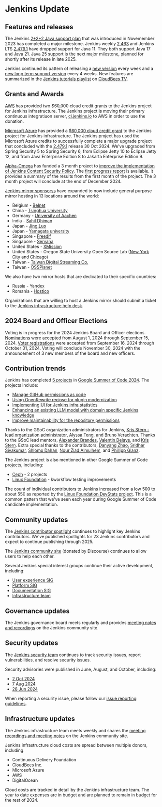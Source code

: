 # Jenkins Update

## Features and releases

The Jenkins [2+2+2 Java support plan](https://www.jenkins.io/blog/2023/11/06/introducing-2-2-2-java-support-plan/) that was introduced in Novemember 2023 has completed a major milestone.
Jenkins weekly [2.463](https://www.jenkins.io/changelog/2.463/) and Jenkins LTS [2.479.1](https://www.jenkins.io/changelog-stable/2.479.1/) have dropped support for Java 11.
They both support Java 17 and Java 21.
Java 25 support is the next major milestone, planned for shortly after its release in late 2025.

Jenkins continued its pattern of releasing a [new version](https://www.jenkins.io/changelog/) every week and a [new long term support version](https://www.jenkins.io/changelog-stable/) every 4 weeks.
New features are summarized in the [Jenkins tutorials playlist](https://www.youtube.com/playlist?list=PLvBBnHmZuNQJeznYL2F-MpZYBUeLIXYEe) on [CloudBees TV](https://www.youtube.com/@CloudBeesTV).

## Grants and Awards

[AWS](https://aws.amazon.com/opensource/) has provided two $60,000 cloud credit grants to the Jenkins project for Jenkins infrastructure.
The Jenkins project is moving their primary continuous integratiuon server, [ci.jenkins.io](https://ci.jenkins.io) to AWS in order to use the donation.

[Microsoft Azure](https://azure.microsoft.com/en-us/solutions/open-source) has provided a [$60,000 cloud credit grant](https://www.jenkins.io/blog/2024/07/26/microsoft-donates-to-jenkins/) to the Jenkins project for Jenkins infrastructure.
The Jenkins project has used the Microsoft Azure credits to successfully complete a major upgrade project that concluded with the [2.479.1](https://www.jenkins.io/changelog-stable/2.479.1/) release 30 Oct 2024.
We've upgraded from Spring Security 5 to Spring Security 6, from Eclipse Jetty 10 to Eclipse Jetty 12, and from Java Enterprise Edition 8 to Jakarta Enterprise Edition 9.

[Alpha-Omega](https://alpha-omega.dev/) has funded a 3 month project to [improve the implementation of Jenkins Content Security Policy](https://www.jenkins.io/blog/2024/10/04/content-security-policy-grant/).
The [first progress report](https://www.jenkins.io/blog/2024/11/01/jenkins-csp-project-update/) is available.
It provides a summary of the results from the first month of the project.
The 3 month project will conclude at the end of December 2024.

[Jenkins mirror sponsorss](https://www.jenkins.io/blog/2024/06/13/thanks-mirror-sponsors/) have expanded to now include general purpose mirror hosting in 13 locations around the world:

* Belgium - [Belnet](https://ftp.belnet.be/mirror/jenkins/)
* China - [Tsinghua University](https://mirrors.tuna.tsinghua.edu.cn/jenkins/)
* Germany - [University of Aachen](https://ftp.halifax.rwth-aachen.de/jenkins/)
* India - [Sahil Dhiman](https://2.mirrors.in.sahilister.net/jenkins/)
* Japan - [Jing Luo](https://repo.jing.rocks/jenkins/)
* Japan - [Yamagata university](https://ftp.yz.yamagata-u.ac.jp/pub/misc/jenkins)
* Singapore - [Freedif](https://mirror.freedif.org/jenkins/)
* Singapore - [Servana](https://sg.mirror.servanamanaged.com/jenkins/)
* United States - [XMission](https://mirror.xmission.com/jenkins/)
* United States - Oregon State University Open Source Lab ([New York City](https://ftp-nyc.osuosl.org/pub/jenkins/) and [Chicago](https://ftp-chi.osuosl.org/pub/jenkins/plugins/))
* Taiwan - [Taiwan Digital Streaming Co.](https://mirror.twds.com.tw/jenkins/)
* Taiwan - [OSSPlanet](https://mirror.ossplanet.net/jenkins/)

We also have two mirror hosts that are dedicated to their specific countries:

* Russia - [Yandex](https://mirror.yandex.ru/mirrors/jenkins/)
* Romania - [Hostico](https://mirrors.hostico.ro/jenkins/)

Organizations that are willing to host a Jenkins mirror should submit a ticket to the [Jenkins infrastructure help desk](https://github.com/jenkins-infra/helpdesk/issues?q=is%3Aissue+mirror+label%3Amirrors.jenkins.io+is%3Aclosed).

## 2024 Board and Officer Elections

Voting is in progress for the 2024 Jenkins Board and Officer elections.
[Nominations](https://www.jenkins.io/blog/2024/08/01/board-officer-election-announcement/) were accepted from August 1, 2024 through September 15, 2024.
[Voter registrations](https://www.jenkins.io/blog/2024/09/25/board-officer-election-announcement/) were accepted from September 16, 2024 through October 31, 2024.
Voting will conclude November 30, 2024 with the announcement of 3 new members of the board and new officers.

## Contribution trends

Jenkins has completed [5 projects](https://www.jenkins.io/blog/2024/05/01/google-summer-of-code-congrats-and-welcome/) in [Google Summer of Code 2024](https://summerofcode.withgoogle.com/programs/2024/projects).
The projects include:

* [Manage GitHub permissions as code](https://www.jenkins.io/projects/gsoc/2024/project-ideas/automating-rpu-for-jenkinsci-organization/)
* [Using OpenRewrite recipse for plugin modernization](https://www.jenkins.io/projects/gsoc/2024/project-ideas/using-openrewrite-recipes-for-plugin-modernization-or-automation-plugin-build-metadata-updates/)
* [Implementing UI for Jenkins infra statistics](https://www.jenkins.io/projects/gsoc/2024/project-ideas/implementing-ui-for-jenkins-infra-statistics/)
* [Enhancing an existing LLM model with domain specific Jenkins knowledge](https://www.jenkins.io/projects/gsoc/2024/project-ideas/enhancing-an-existing-llm-model-with-domain-specific-jenkins-knowledge/)
* [Improve maintainability for the repository permissions](https://www.jenkins.io/projects/gsoc/2024/projects/improving-maintainability-of-rpu)

Thanks to the GSoC organization administrators for Jenkins, [Kris Stern - lead organization administrator](https://www.jenkins.io/blog/authors/krisstern/), [Alyssa Tong](https://www.jenkins.io/blog/authors/alyssat/), and [Bruno Verachten](https://www.jenkins.io/blog/authors/gounthar/).
Thanks to the GSoC lead mentors, [Alexander Brandes](https://www.jenkins.io/blog/authors/notmyfault/), [Valentin Delaye](https://www.jenkins.io/blog/authors/jonesbusy), and [Kris Stern](https://www.jenkins.io/blog/authors/krisstern/).
Extra special thanks to the contributors, [Danyang Zhao](https://www.jenkins.io/blog/authors/alaurant/), [Sridhar Sivakumar](https://www.jenkins.io/blog/authors/sridamul/), [Shlomo Dahan](https://www.jenkins.io/blog/authors/shlomomdahan/), [Nour Ziad Almulhem](https://www.jenkins.io/blog/authors/nouralmulhem/), and [Phillipp Glanz](https://www.jenkins.io/blog/authors/themeinerlp/).

The Jenkins project is also mentioned in other Google Summer of Code projects, including:

* [Ceph](https://summerofcode.withgoogle.com/programs/2024/projects/SG1yEXSM) - 2 projects
* [Linux Foundation](https://summerofcode.withgoogle.com/programs/2024/projects/dtZ1xm2i) - kworkflow testing improvements

The count of individual contributors to Jenkins increased from a low 500 to about 550 as reported by the [Linux Foundation DevStats project](https://jenkins.devstats.cd.foundation/d/7/companies-contributing-in-repository-groups?orgId=1).
This is a common pattern that we've seen each year during Google Summer of Code candidate implementation.

## Community updates

The [Jenkins contributor spotlight](https://contributors.jenkins.io/) continues to highlight key Jenkins contributors.
We've published spotlights for 23 Jenkins contributors and expect to continue publishing through 2025.

The [Jenkins community site](https://community.jenkins.io/) (donated by Discourse) continues to allow users to help each other.

Several Jenkins special interest groups continue their active development, including:

* [User experience SIG](https://community.jenkins.io/tag/sig-ux)
* [Platform SIG](https://community.jenkins.io/tag/sig-platform)
* [Documentation SIG](https://community.jenkins.io/tag/sig-docs)
* [Infrastructure team](https://community.jenkins.io/tag/sig-infra)

## Governance updates

The Jenkins governance board meets regularly and provides [meeting notes and recordings](https://community.jenkins.io/tag/governance) on the Jenkins community site.

## Security updates

The [Jenkins security team](https://www.jenkins.io/security/) continues to track security issues, report vulnerabilities, and resolve security issues.

Security advisories were published in June, August, and October, including:

* [2 Oct 2024](https://www.jenkins.io/security/advisory/2024-10-02/)
* [7 Aug 2024](https://www.jenkins.io/security/advisory/2024-08-07/)
* [26 Jun 2024](https://www.jenkins.io/security/advisory/2024-06-26/)

When reporting a security issue, please follow our [issue reporting guidelines](https://www.jenkins.io/security/reporting/).

## Infrastructure updates

The Jenkins infrastructure team meets weekly and shares the [meeting recordings and meeting notes](https://community.jenkins.io/tag/sig-infra) on the Jenkins community site.

Jenkins infrastructure cloud costs are spread between multiple donors, including:

* Continuous Delivery Foundation
* CloudBees Inc.
* Microsoft Azure
* AWS
* DigitalOcean

Cloud costs are tracked in detail by the Jenkins infrastructure team.
The year to date expenses are in budget and are planned to remain in budget for the rest of 2024.
